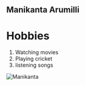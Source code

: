 ## Manikanta Arumilli
# Hobbies
  
   1. Watching movies
   2. Playing cricket
   3. listening songs

   ![Manikanta](Manikanta.png)